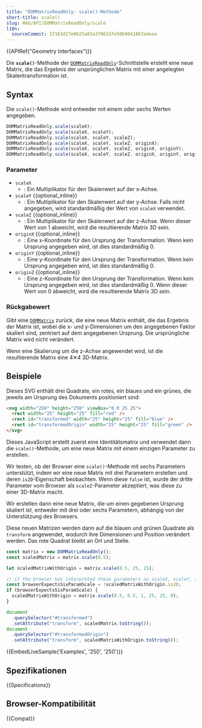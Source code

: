 ```yaml
---
title: "DOMMatrixReadOnly: scale()-Methode"
short-title: scale()
slug: Web/API/DOMMatrixReadOnly/scale
l10n:
  sourceCommit: 37163d27e0625a83a3f8633fe58b9041867adeaa
---
```


{{APIRef("Geometry Interfaces")}}

Die **`scale()`**-Methode der [`DOMMatrixReadOnly`](/de/docs/Web/API/DOMMatrixReadOnly)-Schnittstelle erstellt eine neue Matrix, die das Ergebnis der ursprünglichen Matrix mit einer angelegten Skalentransformation ist.

## Syntax

Die `scale()`-Methode wird entweder mit einem oder sechs Werten angegeben.

```js
DOMMatrixReadOnly.scale(scaleX);
DOMMatrixReadOnly.scale(scaleX, scaleY);
DOMMatrixReadOnly.scale(scaleX, scaleY, scaleZ);
DOMMatrixReadOnly.scale(scaleX, scaleY, scaleZ, originX);
DOMMatrixReadOnly.scale(scaleX, scaleY, scaleZ, originX, originY);
DOMMatrixReadOnly.scale(scaleX, scaleY, scaleZ, originX, originY, originZ);
```

### Parameter

- `scaleX`
  - : Ein Multiplikator für den Skalenwert auf der x-Achse.
- `scaleY` {{optional_inline}}
  - : Ein Multiplikator für den Skalenwert auf der y-Achse. Falls nicht angegeben, wird standardmäßig der Wert von `scaleX` verwendet.
- `scaleZ` {{optional_inline}}
  - : Ein Multiplikator für den Skalenwert auf der z-Achse. Wenn dieser Wert von 1 abweicht, wird die resultierende Matrix 3D sein.
- `originX` {{optional_inline}}
  - : Eine x-Koordinate für den Ursprung der Transformation. Wenn kein Ursprung angegeben wird, ist dies standardmäßig 0.
- `originY` {{optional_inline}}
  - : Eine y-Koordinate für den Ursprung der Transformation. Wenn kein Ursprung angegeben wird, ist dies standardmäßig 0.
- `originZ` {{optional_inline}}
  - : Eine z-Koordinate für den Ursprung der Transformation. Wenn kein Ursprung angegeben wird, ist dies standardmäßig 0. Wenn dieser Wert von 0 abweicht, wird die resultierende Matrix 3D sein.

### Rückgabewert

Gibt eine [`DOMMatrix`](/de/docs/Web/API/DOMMatrix) zurück, die eine neue Matrix enthält, die das Ergebnis der Matrix ist, wobei die x- und y-Dimensionen um den angegebenen Faktor skaliert sind, zentriert auf dem angegebenen Ursprung. Die ursprüngliche Matrix wird nicht verändert.

Wenn eine Skalierung um die z-Achse angewendet wird, ist die resultierende Matrix eine 4✕4 3D-Matrix.

## Beispiele

Dieses SVG enthält drei Quadrate, ein rotes, ein blaues und ein grünes, die jeweils am Ursprung des Dokuments positioniert sind:

```html
<svg width="250" height="250" viewBox="0 0 25 25">
  <rect width="25" height="25" fill="red" />
  <rect id="transformed" width="25" height="25" fill="blue" />
  <rect id="transformedOrigin" width="25" height="25" fill="green" />
</svg>
```

Dieses JavaScript erstellt zuerst eine Identitätsmatrix und verwendet dann die `scale()`-Methode, um eine neue Matrix mit einem einzigen Parameter zu erstellen.

Wir testen, ob der Browser eine `scale()`-Methode mit sechs Parametern unterstützt, indem wir eine neue Matrix mit drei Parametern erstellen und deren `is2D`-Eigenschaft beobachten. Wenn diese `false` ist, wurde der dritte Parameter vom Browser als `scaleZ`-Parameter akzeptiert, was diese zu einer 3D-Matrix macht.

Wir erstellen dann eine neue Matrix, die um einen gegebenen Ursprung skaliert ist, entweder mit drei oder sechs Parametern, abhängig von der Unterstützung des Browsers.

Diese neuen Matrizen werden dann auf die blauen und grünen Quadrate als `transform` angewendet, wodurch ihre Dimensionen und Position verändert werden. Das rote Quadrat bleibt an Ort und Stelle.

```js
const matrix = new DOMMatrixReadOnly();
const scaledMatrix = matrix.scale(0.5);

let scaledMatrixWithOrigin = matrix.scale(0.5, 25, 25);

// if the browser has interpreted these parameters as scaleX, scaleY, scaleZ, the resulting matrix is 3D
const browserExpectsSixParamScale = !scaledMatrixWithOrigin.is2D;
if (browserExpectsSixParamScale) {
  scaledMatrixWithOrigin = matrix.scale(0.5, 0.5, 1, 25, 25, 0);
}

document
  .querySelector("#transformed")
  .setAttribute("transform", scaledMatrix.toString());
document
  .querySelector("#transformedOrigin")
  .setAttribute("transform", scaledMatrixWithOrigin.toString());
```

{{EmbedLiveSample('Examples', '250', '250')}}

## Spezifikationen

{{Specifications}}

## Browser-Kompatibilität

{{Compat}}
